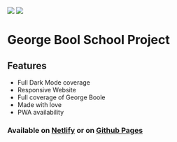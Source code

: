 <img src="https://img.shields.io/github/last-commit/sivelswhy/George-Boole?label=LAST%20COMMIT&style=for-the-badge">               <img src="https://img.shields.io/github/stars/sivelswhy/George-Boole?style=social">


# George Bool School Project
## Features

- Full Dark Mode coverage
- Responsive Website
- Full coverage of George Boole
- Made with love
- PWA availability


 ### Available on [Netlify](https://george-boole.netlify.app) or on [Github Pages](https://sivelswhy.github.io/George-Boole/)

